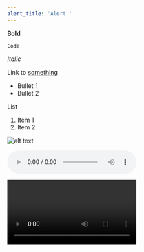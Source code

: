 ```yaml
---
alert_title: 'Alert '
---
```

**Bold**

```
Code
```

_Italic_

Link to [something](/format-tests/)

* Bullet 1
* Bullet 2

List

1. Item 1
2. Item 2

![alt text](/assets/c2021topbar.png "title")

<audio controls data-id="my-audio.mp3"><source src="{{TARGET_ASSETS_SRC}}/audio/my-audio.mp3">Video disabled</audio>

<video controls data-id="my-video.mp4"><source src="{{TARGET_ASSETS_SRC}}/video/my-video.mp4" type="video/mp4">Video disabled</video>
